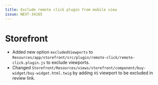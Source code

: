 ```yaml
---
title: Exclude remote click plugin from mobile view
issue: NEXT-34165
---
```

# Storefront
* Added new option `excludedViewports` to `Resources/app/storefront/src/plugin/remote-click/remote-click.plugin.js` to exclude viewports.
* Changed `Storefront/Resources/views/storefront/component/buy-widget/buy-widget.html.twig` by adding `XS` viewport to be excluded in review link.
